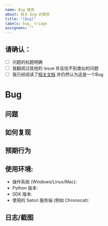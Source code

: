 ```yaml
---
name: Bug 报告
about: 有关 bug 的报告
title: "[Bug]"
labels: bug, triage
assignees: ""
---
```


## 请确认：
<!-- 确认后，请将方括号的空格替换为 x -->
* [ ] 问题的标题明确
* [ ] 我翻阅过其他的 issue 并且找不到类似的问题
* [ ] 我已经阅读了[相关文档](https://satori.js.org/zh-CN/) 并仍然认为这是一个Bug

# Bug

## 问题
<!-- 你遇到的问题 -->

## 如何复现
<!-- 如何复现错误 -->

## 预期行为
<!-- 你希望如何更改/原本应该是怎样的 -->

## 使用环境:
- 操作系统 (Windows/Linux/Mac):
- Python 版本: 
- SDK 版本:
- 使用的 Satori 服务端 (例如 Chronocat):

## 日志/截图
<!-- 将任何有关的日志/截图放到这里（如：控制台输出) -->
